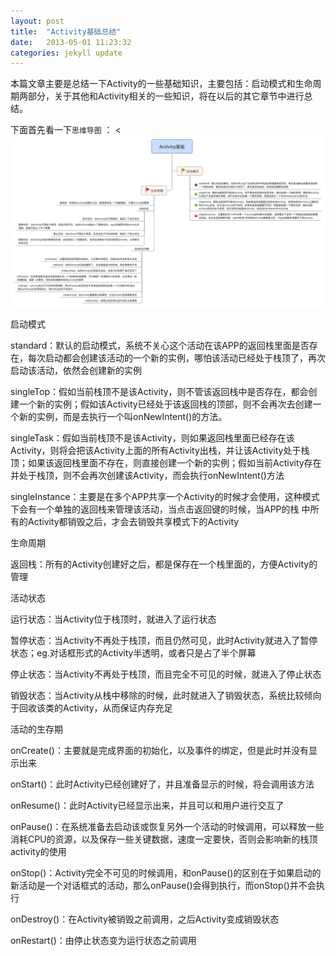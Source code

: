 ```yaml
---
layout: post
title:  "Activity基础总结"
date:   2013-05-01 11:23:32
categories: jekyll update
---
```

本篇文章主要是总结一下Activity的一些基础知识，主要包括：启动模式和生命周期两部分，关于其他和Activity相关的一些知识，将在以后的其它章节中进行总结。

下面首先看一下`思维导图` ：
<![Activity基础](https://github.com/momocsdn/momocsdn.github.io/blob/master/images/Activity基础.png)


启动模式

 standard：默认的启动模式，系统不关心这个活动在该APP的返回栈里面是否存在，每次启动都会创建该活动的一个新的实例，哪怕该活动已经处于栈顶了，再次启动该活动，依然会创建新的实例

 singleTop：假如当前栈顶不是该Activity，则不管该返回栈中是否存在，都会创建一个新的实例；假如该Activity已经处于该返回栈的顶部，则不会再次去创建一个新的实例，而是去执行一个叫onNewIntent()的方法。

 singleTask：假如当前栈顶不是该Activity，则如果返回栈里面已经存在该Activity，则将会把该Activity上面的所有Activity出栈，并让该Activity处于栈顶；如果该返回栈里面不存在，则直接创建一个新的实例；假如当前Activity存在并处于栈顶，则不会再次创建该Activity，而会执行onNewIntent()方法

 singleInstance：主要是在多个APP共享一个Activity的时候才会使用，这种模式下会有一个单独的返回栈来管理该活动，当点击返回键的时候，当APP的栈 中所有的Activity都销毁之后，才会去销毁共享模式下的Activity

生命周期

 返回栈：所有的Activity创建好之后，都是保存在一个栈里面的，方便Activity的管理

 活动状态

  运行状态：当Activity位于栈顶时，就进入了运行状态

  暂停状态：当Activity不再处于栈顶，而且仍然可见，此时Activity就进入了暂停状态；eg.对话框形式的Activity半透明，或者只是占了半个屏幕

  停止状态：当Activity不再处于栈顶，而且完全不可见的时候，就进入了停止状态

  销毁状态：当Activity从栈中移除的时候，此时就进入了销毁状态，系统比较倾向于回收该类的Activity，从而保证内存充足

 活动的生存期

  onCreate()：主要就是完成界面的初始化，以及事件的绑定，但是此时并没有显示出来

  onStart()：此时Activity已经创建好了，并且准备显示的时候，将会调用该方法

  onResume()：此时Activity已经显示出来，并且可以和用户进行交互了

  onPause()：在系统准备去启动该或恢复另外一个活动的时候调用，可以释放一些消耗CPU的资源，以及保存一些关键数据，速度一定要快，否则会影响新的栈顶activity的使用

  onStop()：Activity完全不可见的时候调用，和onPause()的区别在于如果启动的新活动是一个对话框式的活动，那么onPause()会得到执行，而onStop()并不会执行

  onDestroy()：在Activity被销毁之前调用，之后Activity变成销毁状态

  onRestart()：由停止状态变为运行状态之前调用
